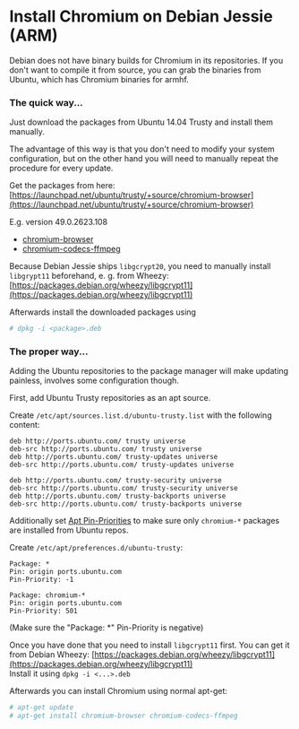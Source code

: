 Install Chromium on Debian Jessie (ARM)
=======================================

Debian does not have binary builds for Chromium in its repositories.
If you don't want to compile it from source, you can grab the binaries
from Ubuntu, which has Chromium binaries for armhf.


### The quick way...

Just download the packages from Ubuntu 14.04 Trusty and install them manually.

The advantage of this way is that you don't need to modify your system configuration,
but on the other hand you will need to manually repeat the procedure for every
update.


Get the packages from here:
[https://launchpad.net/ubuntu/trusty/+source/chromium-browser](https://launchpad.net/ubuntu/trusty/+source/chromium-browser)

E.g. version 49.0.2623.108
- [chromium-browser](https://launchpad.net/ubuntu/trusty/armhf/chromium-browser/49.0.2623.108-0ubuntu0.14.04.1.1113)
- [chromium-codecs-ffmpeg](https://launchpad.net/ubuntu/trusty/armhf/chromium-codecs-ffmpeg/49.0.2623.108-0ubuntu0.14.04.1.1113)



Because Debian Jessie ships `libgcrypt20`, you need to manually install 
`libgrypt11` beforehand, e. g. from Wheezy:  
[https://packages.debian.org/wheezy/libgcrypt11](https://packages.debian.org/wheezy/libgcrypt11)

Afterwards install the downloaded packages using
```sh
# dpkg -i <package>.deb
```


### The proper way...

Adding the Ubuntu repositories to the package manager will make updating painless, 
involves some configuration though.


First, add Ubuntu Trusty repositories as an apt source.

Create `/etc/apt/sources.list.d/ubuntu-trusty.list` with the following content:
``` /etc/apt/sources.list.d/ubuntu-trusty.list 
deb http://ports.ubuntu.com/ trusty universe
deb-src http://ports.ubuntu.com/ trusty universe
deb http://ports.ubuntu.com/ trusty-updates universe
deb-src http://ports.ubuntu.com/ trusty-updates universe

deb http://ports.ubuntu.com/ trusty-security universe
deb-src http://ports.ubuntu.com/ trusty-security universe
deb http://ports.ubuntu.com/ trusty-backports universe
deb-src http://ports.ubuntu.com/ trusty-backports universe
```

Additionally set [Apt Pin-Priorities](http://linux.die.net/man/5/apt_preferences) 
to make sure only `chromium-*` packages are installed from Ubuntu repos.

Create `/etc/apt/preferences.d/ubuntu-trusty`:
``` /etc/apt/preferences.d/ubuntu-trusty 
Package: *
Pin: origin ports.ubuntu.com
Pin-Priority: -1

Package: chromium-*
Pin: origin ports.ubuntu.com
Pin-Priority: 501
```

(Make sure the "Package: *" Pin-Priority is negative)


Once you have done that you need to install `libgcrypt11` first.
You can get it from Debian Wheezy: 
[https://packages.debian.org/wheezy/libgcrypt11](https://packages.debian.org/wheezy/libgcrypt11)  
Install it using `dpkg -i <...>.deb`

Afterwards you can install Chromium using normal apt-get:
```sh
# apt-get update
# apt-get install chromium-browser chromium-codecs-ffmpeg
```
